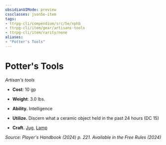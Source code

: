 ```yaml
---
obsidianUIMode: preview
cssclasses: json5e-item
tags:
- ttrpg-cli/compendium/src/5e/xphb
- ttrpg-cli/item/gear/artisans-tools
- ttrpg-cli/item/rarity/none
aliases: 
- "Potter's Tools"
---
```

# Potter's Tools
*Artisan's tools*  


- **Cost**: 10 gp
- **Weight**: 3.0 lbs.

- **Ability.** Intelligence  
- **Utilize.** Discern what a ceramic object held in the past 24 hours (DC 15)  
- **Craft.** [Jug](Misc%20Files/CLI/compendium/items/jug-xphb.md), [Lamp](Misc%20Files/CLI/compendium/items/lamp-xphb.md)  

*Source: Player's Handbook (2024) p. 221. Available in the Free Rules (2024)*